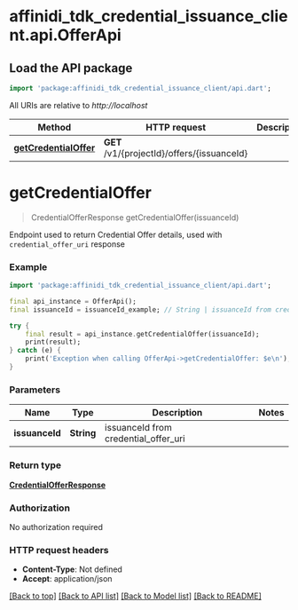 # affinidi_tdk_credential_issuance_client.api.OfferApi

## Load the API package

```dart
import 'package:affinidi_tdk_credential_issuance_client/api.dart';
```

All URIs are relative to _http://localhost_

| Method                                                   | HTTP request                                | Description |
| -------------------------------------------------------- | ------------------------------------------- | ----------- |
| [**getCredentialOffer**](OfferApi.md#getcredentialoffer) | **GET** /v1/{projectId}/offers/{issuanceId} |

# **getCredentialOffer**

> CredentialOfferResponse getCredentialOffer(issuanceId)

Endpoint used to return Credential Offer details, used with `credential_offer_uri` response

### Example

```dart
import 'package:affinidi_tdk_credential_issuance_client/api.dart';

final api_instance = OfferApi();
final issuanceId = issuanceId_example; // String | issuanceId from credential_offer_uri

try {
    final result = api_instance.getCredentialOffer(issuanceId);
    print(result);
} catch (e) {
    print('Exception when calling OfferApi->getCredentialOffer: $e\n');
}
```

### Parameters

| Name           | Type       | Description                          | Notes |
| -------------- | ---------- | ------------------------------------ | ----- |
| **issuanceId** | **String** | issuanceId from credential_offer_uri |

### Return type

[**CredentialOfferResponse**](CredentialOfferResponse.md)

### Authorization

No authorization required

### HTTP request headers

- **Content-Type**: Not defined
- **Accept**: application/json

[[Back to top]](#) [[Back to API list]](../README.md#documentation-for-api-endpoints) [[Back to Model list]](../README.md#documentation-for-models) [[Back to README]](../README.md)
